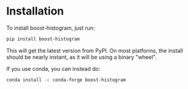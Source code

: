 
# Installation

To install boost-histogram, just run:

```bash
pip install boost-histogram
```

This will get the latest version from PyPI. On most platforms, the install should be nearly instant, as it will be using a binary "wheel".


If you use conda, you can instead do:

```bash
conda install -c conda-forge boost-histogram
```


